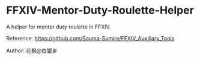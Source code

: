 # FFXIV-Mentor-Duty-Roulette-Helper
A helper for mentor duty roulette in FFXIV.

Reference: https://github.com/Souma-Sumire/FFXIV_Auxiliary_Tools

Author: 花枫@白银乡
